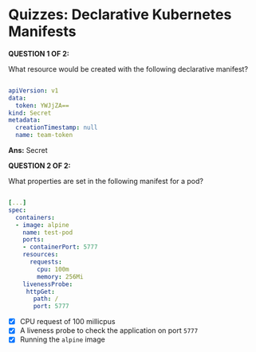 # Quizzes: Declarative Kubernetes Manifests

**QUESTION 1 OF 2:**

What resource would be created with the following declarative manifest?

``` yaml

apiVersion: v1
data:
  token: YWJjZA==
kind: Secret
metadata:
  creationTimestamp: null
  name: team-token
```

**Ans:** Secret

**QUESTION 2 OF 2:**

What properties are set in the following manifest for a pod?

``` yaml

[...]
spec:
  containers:
  - image: alpine
    name: test-pod
    ports:
    - containerPort: 5777
    resources:
      requests:
        cpu: 100m
        memory: 256Mi
    livenessProbe:
     httpGet:
       path: /
       port: 5777
```

- [x] CPU request of 100 millicpus
- [X] A liveness probe to check the application on  port `5777`
- [x] Running the `alpine` image
